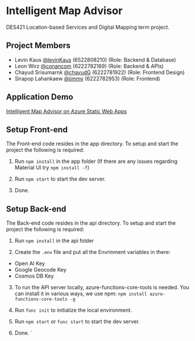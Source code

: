 # Intelligent Map Advisor
DES421 Location-based Services and Digital Mapping term project.

## Project Members
- Levin Kaus [@levinKaus](https://github.com/levinKaus) (6522808210) (Role: Backend & Database)
- Leon Wirz [@conancom](https://github.com/conancom) (6222782169) (Role: Backend & APIs)
- Chayud Srisumarnk [@chayudG](https://github.com/chayudG) (6222781922) (Role: Frontend Design)
- Sirapop Lahankaew [@jjmmy](https://github.com/jjmmy) (6222782953) (Role: Frontend)

## Application Demo
[Intelligent Map Advisor on Azure Static Web Apps](https://orange-dune-0b5149b00.2.azurestaticapps.net/)

## Setup Front-end

The Front-end code resides in the app directory. To setup and start the project the following is required:

1) Run `npm install` in the app folder (If there are any issues regarding Material UI try `npm install -f`)

2) Run `npm start` to start the dev server.

3) Done.

## Setup Back-end

The Back-end code resides in the api directory. To setup and start the project the following is required:

1) Run `npm install` in the api folder

2) Create the `.env` file and put all the Envrinment variables in there:
  - Open AI Key
  - Google Geocode Key
  - Cosmos DB Key

3) To run the API server locally, azure-functions-core-tools is needed. You can install it in various ways, we use npm: `npm install azure-functions-core-tools -g`

4) Run `func init` to initialize the local environment.

5) Run `npm start` or `func start` to start the dev server.

6) Done.
`
